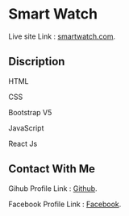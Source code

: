 # Smart Watch 

Live site Link : [smartwatch.com](https://smart-watch-review.netlify.app/).

## Discription

HTML 

CSS

Bootstrap V5

JavaScript 

React Js

## Contact With Me
Gihub Profile Link : [Github](https://github.com/bakul11).

Facebook Profile Link : [Facebook](https://www.facebook.com/bakulray.ajoy/).

